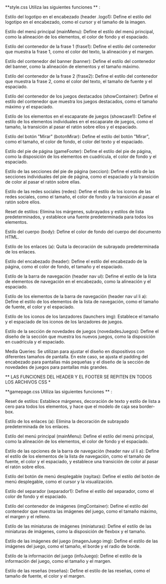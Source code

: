 **style.css Utiliza las siguientes funciones ** :

Estilo del logotipo en el encabezado (header .logo1): Define el estilo del logotipo en el encabezado, como el cursor y el tamaño de la imagen.

Estilo del menú principal (mainMenu): Define el estilo del menú principal, como la alineación de los elementos, el color de fondo y el espaciado.

Estilo del contenedor de la frase 1 (frase1): Define el estilo del contenedor que muestra la frase 1, como el color del texto, la alineación y el margen.

Estilo del contenedor del banner (banner): Define el estilo del contenedor del banner, como la alineación de elementos y el tamaño máximo.

Estilo del contenedor de la frase 2 (frase2): Define el estilo del contenedor que muestra la frase 2, como el color del texto, el tamaño de fuente y el espaciado.

Estilo del contenedor de los juegos destacados (showContainer): Define el estilo del contenedor que muestra los juegos destacados, como el tamaño máximo y el espaciado.

Estilo de los elementos en el escaparate de juegos (showcase1): Define el estilo de los elementos individuales en el escaparate de juegos, como el tamaño, la transición al pasar el ratón sobre ellos y el espaciado.

Estilo del botón "Mirar" (botonMirar): Define el estilo del botón "Mirar", como el tamaño, el color de fondo, el color del texto y el espaciado.

Estilo del pie de página (gameFooter): Define el estilo del pie de página, como la disposición de los elementos en cuadrícula, el color de fondo y el espaciado.

Estilo de las secciones del pie de página (seccion): Define el estilo de las secciones individuales del pie de página, como el espaciado y la transición de color al pasar el ratón sobre ellas.

Estilo de las redes sociales (redes): Define el estilo de los iconos de las redes sociales, como el tamaño, el color de fondo y la transición al pasar el ratón sobre ellos.

Reset de estilos: Elimina los márgenes, subrayados y estilos de lista predeterminados, y establece una fuente predeterminada para todos los elementos.

Estilo del cuerpo (body): Define el color de fondo del cuerpo del documento HTML.

Estilo de los enlaces (a): Quita la decoración de subrayado predeterminada de los enlaces.

Estilo del encabezado (header): Define el estilo del encabezado de la página, como el color de fondo, el tamaño y el espaciado.

Estilo de la barra de navegación (header nav ul): Define el estilo de la lista de elementos de navegación en el encabezado, como la alineación y el espaciado.

Estilo de los elementos de la barra de navegación (header nav ul li a): Define el estilo de los elementos de la lista de navegación, como el tamaño de fuente, el color y el espaciado.

Estilo de los iconos de los lanzadores (launchers img): Establece el tamaño y el espaciado de los iconos de los lanzadores de juegos.

Estilo de la sección de novedades de juegos (novedadesJuegos): Define el diseño de la sección que muestra los nuevos juegos, como la disposición en cuadrícula y el espaciado.

Media Queries: Se utilizan para ajustar el diseño en dispositivos con diferentes tamaños de pantalla. En este caso, se ajusta el padding del encabezado para pantallas más pequeñas y el diseño de la sección de novedades de juegos para pantallas más grandes.

** LAS FUNCIONES DEL HEADER Y EL FOOTER SE REPITEN EN TODOS LOS ARCHIVOS CSS *

**gamepage.css Utiliza las siguientes funciones ** :

Reset de estilos: Establece márgenes, decoración de texto y estilo de lista a cero para todos los elementos, y hace que el modelo de caja sea border-box.

Estilo de los enlaces (a): Elimina la decoración de subrayado predeterminada de los enlaces.

Estilo del menú principal (mainMenu): Define el estilo del menú principal, como la alineación de los elementos, el color de fondo y el espaciado.

Estilo de las opciones de la barra de navegación (header nav ul li a): Define el estilo de los elementos de la lista de navegación, como el tamaño de fuente, el color y el espaciado, y establece una transición de color al pasar el ratón sobre ellos.

Estilo del botón de menú desplegable (rayitas): Define el estilo del botón de menú desplegable, como el cursor y la visualización.

Estilo del separador (separador1): Define el estilo del separador, como el color de fondo y el espaciado.

Estilo del contenedor de imágenes (imgContainer): Define el estilo del contenedor que muestra las imágenes del juego, como el tamaño máximo, el margen y el relleno.

Estilo de las miniaturas de imágenes (miniaturas): Define el estilo de las miniaturas de imágenes, como la disposición de flexbox y el tamaño.

Estilo de las imágenes del juego (imagenJuego img): Define el estilo de las imágenes del juego, como el tamaño, el borde y el radio de borde.

Estilo de la información del juego (infoJuego): Define el estilo de la información del juego, como el tamaño y el margen.

Estilo de las reseñas (reseñas): Define el estilo de las reseñas, como el tamaño de fuente, el color y el margen.
